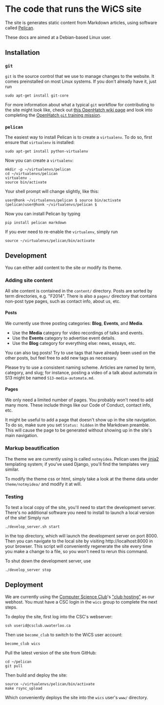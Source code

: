 # The code that runs the WiCS site #

The site is generates static content from Markdown articles, using software
called [Pelican](http://docs.getpelican.com/en/3.5.0/).

These docs are aimed at a Debian-based Linux user.

## Installation ##

### `git` ###

`git` is the source control that we use to manage changes to the website. It
comes preinstalled on most Linux systems. If you don't already have it, just
run

```
sudo apt-get install git-core
```

For more information about what a typical `git` workflow for contributing to
the site might look like, check out [this OpenHatch wiki
page](https://openhatch.org/wiki/OpenHatch_git_workflow) and look into
completing the [OpenHatch `git` training
mission](http://openhatch.org/missions/git).

### `pelican` ###

The easiest way to install Pelican is to create a `virtualenv`. To do so,
first ensure that `virtualenv` is installed:

```
sudo apt-get install python-virtualenv
```

Now you can create a `virtualenv`:

```
mkdir -p ~/virtualenvs/pelican
cd ~/virtualenvs/pelican
virtualenv .
source bin/activate
```

Your shell prompt will change slightly, like this:

```
user@honk ~/virtualenvs/pelican $ source bin/activate
(pelican)user@honk ~/virtualenvs/pelican $
```

Now you can install Pelican by typing

```
pip install pelican markdown
```

If you ever need to re-enable the `virtualenv`, simply run

```
source ~/virtualenvs/pelican/bin/activate
```

## Development ##

You can either add content to the site or modify its theme.

### Adding site content ###

All site content is contained in the `content/` directory. Posts are sorted by
term directories, e.g. "F2014". There is also a `pages/` directory that
contains non-post type pages, such as contact info, about us, etc.

#### Posts ####

We currently use three posting categories: **Blog**, **Events**, and **Media**.

+ Use the **Media** category for video recordings of talks and events.
+ Use the **Events** category to advertise event details.
+ Use the **Blog** category for everything else: news, essays, etc.

You can also tag posts! Try to use tags that have already been used on the
other posts, but feel free to add new tags as necessary.

Please try to use a consistent naming scheme. Articles are named by term,
category, and slug; for instance, posting a video of a talk about automata in
S13 might be named `S13-media-automata.md`.

#### Pages ####

We only need a limited number of pages. You probably won't need to add many
more. These include things like our Code of Conduct, contact info, etc.

It might be useful to add a page that doesn't show up in the site navigation.
To do so, make sure you set `Status: hidden` in the Markdown preamble. This
will cause the page to be generated without showing up in the site's main
navigation.

### Markup beautification ###

The theme we are currently using is called `notmyidea`. Pelican uses the
[jinja2](http://jinja.pocoo.org/docs/dev/) templating system; if you've used
Django, you'll find the templates very similar.

To modify the theme css or html, simply take a look at the theme data under
`theme/notmyidea/` and modify it at will.

### Testing ###

To test a local copy of the site, you'll need to start the development server.
There's no additional software you need to install to launch a local version of
the site! Simply run

```
./develop_server.sh start
```

in the top directory, which will launch the development server on port 8000.
Then you can navigate to the local site by visiting http://localhost:8000 in
your browser. This script will conveniently regenerate the site every time you
make a change to a file, so you won't need to rerun this command.

To shut down the development server, use

```
./develop_server stop
```

## Deployment ##

We are currently using the [Computer Science
Club](https://csclub.uwaterloo.ca)'s ["club
hosting"](http://wiki.csclub.uwaterloo.ca/Club_Hosting) as our webhost. You
must have a CSC login in the `wics` group to complete the next steps.

To deploy the site, first log into the CSC's webserver:

```
ssh userid@csclub.uwaterloo.ca
```

Then use `become_club` to switch to the WiCS user account:

```
become_club wics
```

Pull the latest version of the site from GitHub:

```
cd ~/pelican
git pull
```

Then build and deploy the site:

```
source ~/virtualenvs/pelican/bin/activate
make rsync_upload
```

Which conveniently deploys the site into the `wics` user's `www/` directory.
